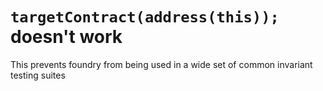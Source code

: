 # `targetContract(address(this));` doesn't work

This prevents foundry from being used in a wide set of common invariant testing suites